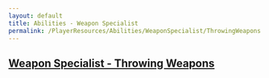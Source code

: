 ```yaml
---
layout: default
title: Abilities - Weapon Specialist
permalink: /PlayerResources/Abilities/WeaponSpecialist/ThrowingWeapons
---
```

## [Weapon Specialist - Throwing Weapons](#Throwing-Weapons)